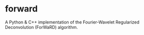 # forward
A Python &amp; C++ implementation of the Fourier-Wavelet Regularized Deconvolution (ForWaRD) algorithm.
